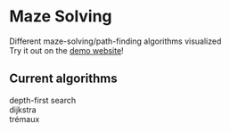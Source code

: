 # Maze Solving
Different maze-solving/path-finding algorithms visualized  
Try it out on the [demo website](https://nilslambertz.github.io/MazeVisualizer/)!

## Current algorithms
depth-first search  
dijkstra  
trémaux